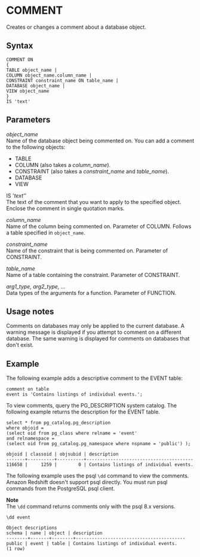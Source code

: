# COMMENT<a name="r_COMMENT"></a>

Creates or changes a comment about a database object\.

## Syntax<a name="r_COMMENT-synopsis"></a>

```
COMMENT ON
{
TABLE object_name |
COLUMN object_name.column_name |
CONSTRAINT constraint_name ON table_name |
DATABASE object_name |
VIEW object_name
}
IS 'text'
```

## Parameters<a name="r_COMMENT-parameters"></a>

 *object\_name*   
Name of the database object being commented on\. You can add a comment to the following objects:  
+ TABLE
+ COLUMN \(also takes a *column\_name*\)\.
+ CONSTRAINT \(also takes a *constraint\_name* and *table\_name*\)\.
+ DATABASE
+ VIEW

IS '*text'*'   
The text of the comment that you want to apply to the specified object\. Enclose the comment in single quotation marks\.

 *column\_name*   
Name of the column being commented on\. Parameter of COLUMN\. Follows a table specified in `object_name`\.

 *constraint\_name*   
Name of the constraint that is being commented on\. Parameter of CONSTRAINT\.

 *table\_name*   
Name of a table containing the constraint\. Parameter of CONSTRAINT\.

 *arg1\_type, arg2\_type, \.\.\.*   
Data types of the arguments for a function\. Parameter of FUNCTION\. 

## Usage notes<a name="r_COMMENT-usage-notes"></a>

Comments on databases may only be applied to the current database\. A warning message is displayed if you attempt to comment on a different database\. The same warning is displayed for comments on databases that don't exist\.

## Example<a name="r_COMMENT-example"></a>

The following example adds a descriptive comment to the EVENT table: 

```
comment on table
event is 'Contains listings of individual events.';
```

To view comments, query the PG\_DESCRIPTION system catalog\. The following example returns the description for the EVENT table\.

```
select * from pg_catalog.pg_description 
where objoid =
(select oid from pg_class where relname = 'event' 
and relnamespace =
(select oid from pg_catalog.pg_namespace where nspname = 'public') );

objoid | classoid | objsubid | description                            
-------+----------+----------+----------------------------------------
116658 |     1259 |        0 | Contains listings of individual events.
```

The following example uses the psql `\dd` command to view the comments\. Amazon Redshift doesn't support psql directly\. You must run psql commands from the PostgreSQL psql client\. 

**Note**  
The `\dd` command returns comments only with the psql 8\.x versions\. 

```
\dd event

Object descriptions
schema | name | object | description
--------+-------+--------+-----------------------------------------
public | event | table | Contains listings of individual events.
(1 row)
```